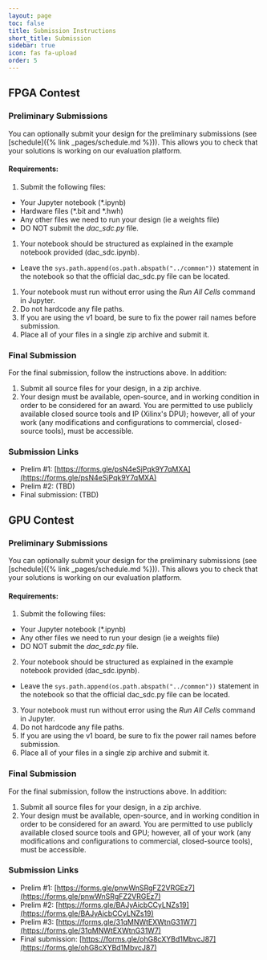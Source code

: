 ```yaml
---
layout: page
toc: false
title: Submission Instructions
short_title: Submission
sidebar: true
icon: fas fa-upload
order: 5
---
```


## FPGA Contest

### Preliminary Submissions
You can optionally submit your design for the preliminary submissions (see [schedule]({% link _pages/schedule.md %})). This allows you to check that your solutions is working on our evaluation platform. 

#### Requirements:

1. Submit the following files:
  * Your Jupyter notebook (*.ipynb)
  * Hardware files (*.bit and *.hwh)
  * Any other files we need to run your design (ie a weights file)
  * DO NOT submit the *dac_sdc.py* file.  

1. Your notebook should be structured as explained in the example notebook provided (dac_sdc.ipynb).
  * Leave the `sys.path.append(os.path.abspath("../common"))` statement in the notebook so that the official dac_sdc.py file can be located.
1. Your notebook must run without error using the *Run All Cells* command in Jupyter.
1. Do not hardcode any file paths. 
1. If you are using the v1 board, be sure to fix the power rail names before submission. 
1. Place all of your files in a single zip archive and submit it.

### Final Submission
For the final submission, follow the instructions above. In addition:

1. Submit all source files for your design, in a zip archive.
1. Your design must be available, open-source, and in working condition in order to be considered for an award. You are permitted to use publicly available closed source tools and IP (Xilinx's DPU); however, all of your work (any modifications and configurations to commercial, closed-source tools), must be accessible.

### Submission Links
* Prelim #1: [https://forms.gle/psN4eSjPqk9Y7qMXA](https://forms.gle/psN4eSjPqk9Y7qMXA)
* Prelim #2: (TBD)
* Final submission: (TBD)

## GPU Contest

### Preliminary Submissions
You can optionally submit your design for the preliminary submissions (see [schedule]({% link _pages/schedule.md %})). This allows you to check that your solutions is working on our evaluation platform. 

#### Requirements:

1. Submit the following files:
  * Your Jupyter notebook (*.ipynb)
  * Any other files we need to run your design (ie a weights file)
  * DO NOT submit the *dac_sdc.py* file.  

2. Your notebook should be structured as explained in the example notebook provided (dac_sdc.ipynb).
  * Leave the `sys.path.append(os.path.abspath("../common"))` statement in the notebook so that the official dac_sdc.py file can be located.
3. Your notebook must run without error using the *Run All Cells* command in Jupyter.
4. Do not hardcode any file paths. 
5. If you are using the v1 board, be sure to fix the power rail names before submission. 
6. Place all of your files in a single zip archive and submit it.

### Final Submission
For the final submission, follow the instructions above. In addition:

1. Submit all source files for your design, in a zip archive.
1. Your design must be available, open-source, and in working condition in order to be considered for an award. You are permitted to use publicly available closed source tools and GPU; however, all of your work (any modifications and configurations to commercial, closed-source tools), must be accessible.

### Submission Links
* Prelim #1: [https://forms.gle/pnwWnSRgFZ2VRGEz7](https://forms.gle/pnwWnSRgFZ2VRGEz7)
* Prelim #2: [https://forms.gle/BAJyAicbCCyLNZs19](https://forms.gle/BAJyAicbCCyLNZs19)
* Prelim #3: [https://forms.gle/31qMNWtEXWtnG31W7](https://forms.gle/31qMNWtEXWtnG31W7)
* Final submission: [https://forms.gle/ohG8cXYBd1MbvcJ87](https://forms.gle/ohG8cXYBd1MbvcJ87)
